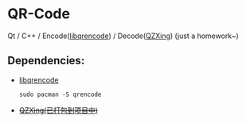 # QR-Code
Qt / C++ / Encode(<a href="https://github.com/fukuchi/libqrencode">libqrencode</a>) / Decode(<a href="https://github.com/ftylitak/qzxing">QZXing</a>)  (just a homework~)



## Dependencies:

- <a href="https://github.com/fukuchi/libqrencode">libqrencode</a>

  ```sudo pacman -S qrencode```

- <a href="https://github.com/ftylitak/qzxing">~~QZXing(已打包到项目中)~~</a>


